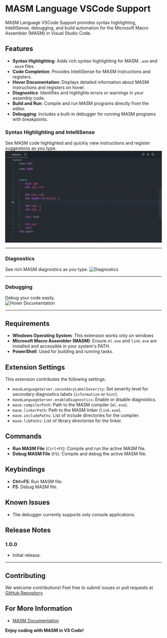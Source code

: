 # MASM Language VSCode Support

MASM Language VSCode Support provides syntax highlighting, IntelliSense, debugging, and build automation for the Microsoft Macro Assembler (MASM) in Visual Studio Code.

## Features

- **Syntax Highlighting**: Adds rich syntax highlighting for MASM `.asm` and `.masm` files.
- **Code Completion**: Provides IntelliSense for MASM instructions and registers.
- **Hover Documentation**: Displays detailed information about MASM instructions and registers on hover.
- **Diagnostics**: Identifies and highlights errors or warnings in your assembly code.
- **Build and Run**: Compile and run MASM programs directly from the editor.
- **Debugging**: Includes a built-in debugger for running MASM programs with breakpoints.


### **Syntax Highlighting and IntelliSense**
See MASM code highlighted and quickly view instructions and register suggestions as you type.
![Syntax Highlighting and IntelliSense](assets/syntax-highlighting-intelliSense.gif)

---

### **Diagnostics**
See rich MASM diagnostics as you type.
![Diagnostics](assets/diagnostics.gif)

---

### **Debugging**
Debug your code easily.  
![Hover Documentation](assets/debugging.gif)

---

## Requirements
- **Windows Operating System**: This extension works only on windows
- **Microsoft Macro Assembler (MASM)**: Ensure `ml.exe` and `link.exe` are installed and accessible in your system's PATH.
- **PowerShell**: Used for building and running tasks.

## Extension Settings

This extension contributes the following settings:

- `masmLanguageServer.secondaryLabelSeverity`: Set severity level for secondary diagnostics labels (`information` or `hint`).
- `masmLanguageServer.enableDiagnostics`: Enable or disable diagnostics.
- `masm.compilerPath`: Path to the MASM compiler (`ml.exe`).
- `masm.linkerPath`: Path to the MASM linker (`link.exe`).
- `masm.includePaths`: List of include directories for the compiler.
- `masm.libPaths`: List of library directories for the linker.

## Commands

- **Run MASM File** (`Ctrl+F5`): Compile and run the active MASM file.
- **Debug MASM File** (`F5`): Compile and debug the active MASM file.

## Keybindings

- **Ctrl+F5**: Run MASM file.
- **F5**: Debug MASM file.

## Known Issues

- The debugger currently supports only console applications.

## Release Notes

### 1.0.0

- Initial release.

---

## Contributing

We welcome contributions! Feel free to submit issues or pull requests at [GitHub Repository](https://github.com/gregoryginzburg/vscode-masm).

## For More Information

- [MASM Documentation](https://docs.microsoft.com/en-us/cpp/assembler/masm/)

**Enjoy coding with MASM in VS Code!**
